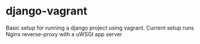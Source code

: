 # django-vagrant
Basic setup for running a django project using vagrant. Current setup runs Nginx reverse-proxy with a uWSGI app server
